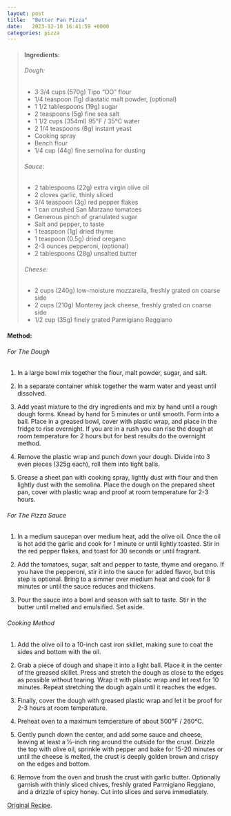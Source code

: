 ```yaml
---
layout: post
title:  "Better Pan Pizza"
date:   2023-12-10 16:41:59 +0000
categories: pizza
---
```

> #### Ingredients:
>
> ###### Dough:
>
> - 3 3/4 cups (570g) Tipo “OO” flour 
> - 1/4 teaspoon (1g) diastatic malt powder, (optional)
> - 1 1/2 tablespoons (19g) sugar 
> - 2 teaspoons (5g) fine sea salt 
> - 1 1/2 cups (354ml) 95℉ / 35℃ water 
> - 2 1/4 teaspoons (8g) instant yeast 
> - Cooking spray 
> - Bench flour 
> - 1/4 cup (44g) fine semolina for dusting 
>
> ###### Sauce:
>
> - 2 tablespoons (22g) extra virgin olive oil 
> - 2 cloves garlic, thinly sliced
> - 3/4 teaspoon (3g) red pepper flakes 
> - 1 can crushed San Marzano tomatoes  
> - Generous pinch of granulated sugar 
> - Salt and pepper, to taste
> - 1 teaspoon (1g) dried thyme
> - 1 teaspoon (0.5g) dried oregano 
> - 2-3 ounces pepperoni, (optional)
> - 2 tablespoons (28g) unsalted butter 
>
> ###### Cheese:
>
> - 2 cups (240g) low-moisture mozzarella, freshly grated on coarse side
> - 2 cups (210g) Monterey jack cheese, freshly grated on coarse side
> - 1/2 cup (35g) finely grated Parmigiano Reggiano 

#### Method:

###### For The Dough 

1. In a large bowl mix together the flour, malt powder, sugar, and salt. 

2. In a separate container whisk together the warm water and yeast until dissolved. 

3. Add yeast mixture to the dry ingredients and mix by hand until a rough dough forms. Knead by hand for 5 minutes or until smooth. Form into a ball. Place in a greased bowl, cover with plastic wrap, and place in the fridge to rise overnight. If you are in a rush you can rise the dough at room temperature for 2 hours but for best results do the overnight method. 

4. Remove the plastic wrap and punch down your dough. Divide into 3 even pieces (325g each), roll them into tight balls. 

5. Grease a sheet pan with cooking spray, lightly dust with flour and then lightly dust with the semolina. Place the dough on the prepared sheet pan, cover with plastic wrap and proof at room temperature for 2-3 hours.

###### For The Pizza Sauce 

1. In a medium saucepan over medium heat, add the olive oil. Once the oil is hot add the garlic and cook for 1 minute or until lightly toasted. Stir in the red pepper flakes, and toast for 30 seconds or until fragrant. 

2. Add the tomatoes, sugar, salt and pepper to taste, thyme and oregano. If you have the pepperoni, stir it into the sauce for added flavor, but this step is optional. Bring to a simmer over medium heat and cook for 8 minutes or until the sauce reduces and thickens. 

3. Pour the sauce into a bowl and season with salt to taste. Stir in the butter until melted and emulsified. Set aside. 

###### Cooking Method

1. Add the olive oil to a 10-inch cast iron skillet, making sure to coat the sides and bottom with the oil. 

2. Grab a piece of dough and shape it into a light ball. Place it in the center of the greased skillet. Press and stretch the dough as close to the edges as possible without tearing. Wrap it with plastic wrap and let rest for 10 minutes. Repeat stretching the dough again until it reaches the edges. 

3. Finally, cover the dough with greased plastic wrap and let it be proof for 2-3 hours at room temperature. 

4. Preheat oven to a maximum temperature of about 500℉ / 260℃. 

5. Gently punch down the center, and add some sauce and cheese, leaving at least a ½-inch ring around the outside for the crust. Drizzle the top with olive oil, sprinkle with pepper and bake for 15-20 minutes or until the cheese is melted, the crust is deeply golden brown and crispy on the edges and bottom. 

6. Remove from the oven and brush the crust with garlic butter. Optionally garnish with thinly sliced chives, freshly grated Parmigiano Reggiano, and a drizzle of spicy honey. Cut into slices and serve immediately. 


[Original Recipe][original-recipe].

[original-recipe]: https://www.joshuaweissman.com/post/dominos-pizza